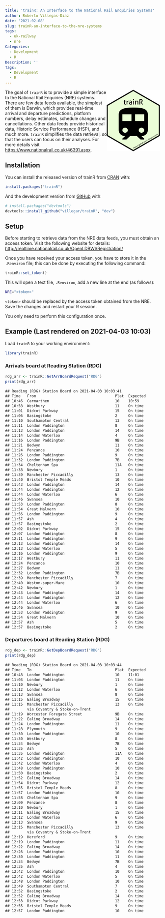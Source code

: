 ```yaml
---
title: 'trainR: An Interface to the National Rail Enquiries Systems'
author: Roberto Villegas-Diaz
date: '2021-02-08'
slug: trainR-an-interface-to-the-nre-systems
tags:
  - uk-railway
  - nre
Categories:
  - Development
  - R
Description: ''
Tags:
  - Development
  - R
---
```


<img src="https://raw.githubusercontent.com/villegar/trainR/main/inst/images/logo.png" alt="logo" align="right" height=200px/>

The goal of `trainR` is to provide a simple interface to the 
National Rail Enquiries (NRE) systems. There are few data feeds 
available, the simplest of them is Darwin, which provides real-time 
arrival and departure predictions, platform numbers, delay estimates, 
schedule changes and cancellations. Other data feeds provide historical 
data, Historic Service Performance (HSP), and much more. `trainR` 
simplifies the data retrieval, so that the users can focus on their 
analyses. For more details visit 
https://www.nationalrail.co.uk/46391.aspx.

## Installation

You can install the released version of trainR from [CRAN](https://CRAN.R-project.org) with:

``` r
install.packages("trainR")
```

And the development version from [GitHub](https://github.com/) with:

``` r
# install.packages("devtools")
devtools::install_github("villegar/trainR", "dev")
```

## Setup
Before starting to retrieve data from the NRE data feeds, you must obtain an access token. 
Visit the following website for details: http://realtime.nationalrail.co.uk/OpenLDBWSRegistration/

Once you have received your access token, you have to store it in the `.Renviron` file; this can be 
done by executing the following command:


```r
trainR::set_token()
```

This will open a text file, `.Renviron`, add a new line at the end (as follows):

```bash
NRE="<token>"
```

`<token>` should be replaced by the access token obtained from the NRE. Save the changes and restart 
your R session.

You only need to perform this configuration once.

## Example (Last rendered on 2021-04-03 10:03)

Load `trainR` to your working environment:

```r
library(trainR)
```

### Arrivals board at Reading Station (RDG)


```r
rdg_arr <- trainR::GetArrBoardRequest("RDG")
print(rdg_arr)
```

```
## Reading (RDG) Station Board on 2021-04-03 10:03:41
## Time   From                                    Plat  Expected
## 10:46  Carmarthen                              10    10:59
## 10:58  Westbury                                11    On time
## 11:01  Didcot Parkway                          15    On time
## 11:06  Basingstoke                             2     On time
## 11:10  Southampton Central                     13    On time
## 11:11  London Paddington                       8     On time
## 11:13  London Paddington                       14    On time
## 11:14  London Waterloo                         4     On time
## 11:16  London Paddington                       9B    On time
## 11:21  Bedwyn                                  11    On time
## 11:24  Penzance                                10    On time
## 11:26  London Paddington                       9     On time
## 11:32  London Paddington                       7B    On time
## 11:34  Cheltenham Spa                          11A   On time
## 11:38  Newbury                                 1     On time
## 11:39  Manchester Piccadilly                   13    On time
## 11:40  Bristol Temple Meads                    10    On time
## 11:43  London Paddington                       14    On time
## 11:44  London Paddington                       12    On time
## 11:44  London Waterloo                         6     On time
## 11:46  Swansea                                 10    On time
## 11:53  London Paddington                       8     On time
## 11:54  Great Malvern                           10    On time
## 11:56  London Paddington                       9     On time
## 11:57  Ash                                     4     On time
## 11:57  Basingstoke                             2     On time
## 12:02  Didcot Parkway                          15    On time
## 12:07  London Paddington                       8     On time
## 12:11  London Paddington                       9     On time
## 12:13  London Paddington                       14    On time
## 12:13  London Waterloo                         5     On time
## 12:16  London Paddington                       9     On time
## 12:17  Westbury                                11    On time
## 12:24  Penzance                                10    On time
## 12:27  Bedwyn                                  11    On time
## 12:32  London Paddington                       7B    On time
## 12:39  Manchester Piccadilly                   7     On time
## 12:40  Weston-super-Mare                       10    On time
## 12:42  Newbury                                 1     On time
## 12:43  London Paddington                       14    On time
## 12:44  London Paddington                       12    On time
## 12:44  London Waterloo                         6     On time
## 12:46  Swansea                                 10    On time
## 12:53  London Paddington                       9     On time
## 12:54  Great Malvern                           10    On time
## 12:57  Ash                                     5     On time
## 12:57  Basingstoke                             2     On time
```

### Departures board at Reading Station (RDG)


```r
rdg_dep <- trainR::GetDepBoardRequest("RDG")
print(rdg_dep)
```

```
## Reading (RDG) Station Board on 2021-04-03 10:03:44
## Time   To                                      Plat  Expected
## 10:48  London Paddington                       10    11:01
## 11:03  London Paddington                       11    On time
## 11:10  Newbury                                 1     On time
## 11:12  London Waterloo                         6     On time
## 11:13  Swansea                                 8     On time
## 11:15  Ealing Broadway                         15    On time
## 11:15  Manchester Piccadilly                   13    On time
##        via Coventry & Stoke-on-Trent           
## 11:19  Worcester Foregate Street               9B    On time
## 11:22  Ealing Broadway                         14    On time
## 11:24  London Paddington                       11    On time
## 11:28  Plymouth                                9     On time
## 11:30  London Paddington                       10    On time
## 11:30  Westbury                                8     On time
## 11:34  Bedwyn                                  7B    On time
## 11:35  Ash                                     5     On time
## 11:35  London Paddington                       11A   On time
## 11:42  London Paddington                       10    On time
## 11:42  London Waterloo                         4     On time
## 11:48  London Paddington                       10    On time
## 11:50  Basingstoke                             2     On time
## 11:52  Ealing Broadway                         14    On time
## 11:54  Didcot Parkway                          12    On time
## 11:55  Bristol Temple Meads                    8     On time
## 11:57  London Paddington                       10    On time
## 11:58  Cheltenham Spa                          9     On time
## 12:09  Penzance                                8     On time
## 12:10  Newbury                                 1     On time
## 12:11  Ealing Broadway                         15    On time
## 12:12  London Waterloo                         6     On time
## 12:13  Swansea                                 9     On time
## 12:15  Manchester Piccadilly                   13    On time
##        via Coventry & Stoke-on-Trent           
## 12:19  Hereford                                9     On time
## 12:19  London Paddington                       11    On time
## 12:22  Ealing Broadway                         14    On time
## 12:26  London Paddington                       10    On time
## 12:30  London Paddington                       11    On time
## 12:34  Bedwyn                                  7B    On time
## 12:35  Ash                                     4     On time
## 12:42  London Paddington                       10    On time
## 12:42  London Waterloo                         5     On time
## 12:48  London Paddington                       10    On time
## 12:49  Southampton Central                     7     On time
## 12:52  Basingstoke                             2     On time
## 12:52  Ealing Broadway                         14    On time
## 12:53  Didcot Parkway                          12    On time
## 12:55  Bristol Temple Meads                    9     On time
## 12:57  London Paddington                       10    On time
```
